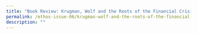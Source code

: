 ```yaml
---
title: "Book Review: Krugman, Wolf and the Roots of the Financial Crisis"
permalink: /ethos-issue-06/krugman-wolf-and-the-roots-of-the-financial-crisis-review/
description: ""
---
```

